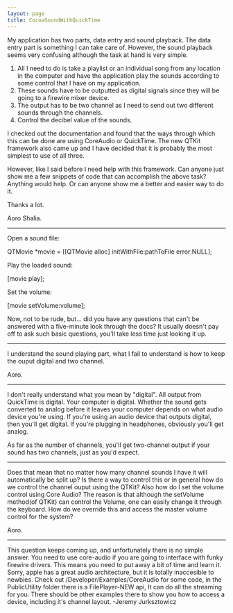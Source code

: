 ```yaml
---
layout: page
title: CocoaSoundWithQuickTime
---
```


My application has two parts, data entry and sound playback. The data entry part is something I can take care of. However, the sound playback seems very confusing although the task at hand is very simple.

1) All I need to do is take a playlist or an individual song from any location in the computer and have the application play the sounds according to some control that I have on my application. 
2) These sounds have to be outputted as digital signals since they will be going to a firewire mixer device. 
3) The output has to be two channel as I need to send out two different sounds through the channels.
4) Control the decibel value of the sounds.

I checked out the documentation and found that the ways through which this can be done are using CoreAudio or QuickTime. The new QTKit framework also came up and I have decided that it is probably the most simplest to use of all three. 

However, like I said before I need help with this framework. Can anyone just show me a few snippets of code that can accomplish the above task? Anything would help. Or can anyone show me a better and easier way to do it.

Thanks a lot.

Aoro Shalia.

----

Open a sound file:

    
QTMovie *movie = [[QTMovie alloc] initWithFile:pathToFile error:NULL];


Play the loaded sound:

    
[movie play];


Set the volume:

    
[movie setVolume:volume];


Now, not to be rude, but... did you have any questions that can't be answered with a five-minute look through the docs? It usually doesn't pay off to ask such basic questions, you'll take less time just looking it up.

----

I understand the sound playing part, what I fail to understand is how to keep the ouput digital and two channel.

Aoro.

----

I don't really understand what you mean by "digital". All output from QuickTime is digital. Your computer is digital. Whether the sound gets converted to analog before it leaves your computer depends on what audio device you're using. If you're using an audio device that outputs digital, then you'll get digital. If you're plugging in headphones, obviously you'll get analog.

As far as the number of channels, you'll get two-channel output if your sound has two channels, just as you'd expect.

----

Does that mean that no matter how many channel sounds I have it will automatically be split up? Is there a way to control this or in general how do we control the channel ouput using the QTKit? Also how do I set the volume control using Core Audio? The reason is that although the setVolume method(of QTKit) can control the Volume, one can easily change it through the keyboard. How do we override this and access the master volume control for the system?  

Aoro.

----

This question keeps coming up, and unfortunately there is no simple answer. You need to use core-audio if you are going to interface with funky firewire drivers. This means you need to put away a bit of time and learn it. Sorry, apple has a great audio architecture, but it is totally inaccesible to newbies. Check out /Developer/Examples/CoreAudio for some code, in the PublicUtility folder there is a FilePlayer-NEW api, It can do all the streaming for you. There should be other examples there to show you how to access a device, including it's channel layout.
-Jeremy Jurksztowicz

